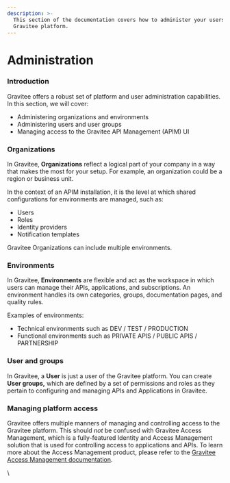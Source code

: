 ```yaml
---
description: >-
  This section of the documentation covers how to administer your users and your
  Gravitee platform.
---
```


# Administration

### Introduction

Gravitee offers a robust set of platform and user administration capabilities. In this section, we will cover:

* Administering organizations and environments
* Administering users and user groups
* Managing access to the Gravitee API Management (APIM) UI

### Organizations

In Gravitee, **Organizations** reflect a logical part of your company in a way that makes the most for your setup. For example, an organization could be a region or business unit.&#x20;

In the context of an APIM installation, it is the level at which shared configurations for environments are managed, such as:

* Users
* Roles
* Identity providers
* Notification templates

Gravitee Organizations can include multiple environments.&#x20;

### Environments

In Gravitee, **Environments** are flexible and act as the workspace in which users can manage their APIs, applications, and subscriptions. An environment handles its own categories, groups, documentation pages, and quality rules.

Examples of environments:

* Technical environments such as DEV / TEST / PRODUCTION
* Functional environments such as PRIVATE APIS / PUBLIC APIS / PARTNERSHIP

### User and groups

In Gravitee, a **User** is just a user of the Gravitee platform. You can create **User groups,** which are defined by a set of permissions and roles as they pertain to configuring and managing APIs and Applications in Gravitee.

### Managing platform access

Gravitee offers multiple manners of managing and controlling access to the Gravitee platform. This should _not_ be confused with Gravitee Access Management, which is a fully-featured Identity and Access Management solution that is used for controlling access to applications and APIs. To learn more about the Access Management product, please refer to the [Gravitee Access Management documentation](https://app.gitbook.com/o/8qli0UVuPJ39JJdq9ebZ/s/hbYbONLnkQLHGL1EpwKa/).

\
